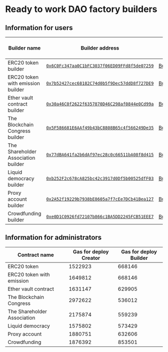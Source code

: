 # Ready to work DAO factory builders

## Information for users

Builder name | Builder address  | Builder abi   | Abi for created contract | Gas for use | Service fee
-------------|------------------|---------------|--------------------------|-------------|-------------
ERC20 token builder | [`0x6C0Fc347aa0C1bFC3037f06ED09FFd8f5de07259`](https://etherscan.io/address/0x6C0Fc347aa0C1bFC3037f06ED09FFd8f5de07259) |  [BuilderToken.json](https://raw.githubusercontent.com/airalab/DAO-Factory/master/abi/BuilderToken.json) | [Token.json](https://raw.githubusercontent.com/airalab/core/master/abi/Token.json) | - | 0.1 Ether
ERC20 token with emission builder |  [`0x7b52427cec68182C74d0b5f9Dec57ddD8f727DE9`](https://etherscan.io/address/0x7b52427cec68182C74d0b5f9Dec57ddD8f727DE9) | [BuilderTokenEmission.json](https://raw.githubusercontent.com/airalab/DAO-Factory/master/abi/BuilderTokenEmission.json) | [TokenEmission.json](https://raw.githubusercontent.com/airalab/core/master/abi/TokenEmission.json) | - | 0.1 Ether
Ether vault contract builder |   [`0x30a46C0f2622f6357870D46C298af0844e0Cd99a`](https://etherscan.io/address/0x30a46C0f2622f6357870D46C298af0844e0Cd99a) |  [BuilderTokenEther.json](https://raw.githubusercontent.com/airalab/DAO-Factory/master/abi/BuilderTokenEther.json) | [TokenEther.json](https://raw.githubusercontent.com/airalab/core/master/abi/TokenEther.json) | - | 0.1 Ether
The Blockchain Congress builder | [`0x5F586681E6AAf49b43bC8808B65c4f566249De35`](https://etherscan.io/address/0x5F586681E6AAf49b43bC8808B65c4f566249De35) |  [BuilderCongress.json](https://raw.githubusercontent.com/airalab/DAO-Factory/master/abi/BuilderCongress.json) | [Congress.json](https://raw.githubusercontent.com/airalab/core/master/abi/Congress.json) | - | 0.1 Ether
The Shareholder Association builder |  [`0x77dBA641fa2b6dAf97ec28c0c66511bA08f8d415`](https://etherscan.io/address/0x77dBA641fa2b6dAf97ec28c0c66511bA08f8d415) |  [BuilderAssociation.json](https://raw.githubusercontent.com/airalab/DAO-Factory/master/abi/BuilderAssociation.json) | [Association.json](https://raw.githubusercontent.com/airalab/core/master/abi/Association.json) | - | 0.1 Ether
Liquid democracy builder |   [`0xb252F2c678cA825bc42c3917d0Df5b00525dfF03`](https://etherscan.io/address/0xb252F2c678cA825bc42c3917d0Df5b00525dfF03) |  [BuilderLiquidDemocracy.json](https://raw.githubusercontent.com/airalab/DAO-Factory/master/abi/BuilderLiquidDemocracy.json) | [LiquidDemocracy.json](https://raw.githubusercontent.com/airalab/core/master/abi/LiquidDemocracy.json) | - | 0.1 Ether
Proxy account builder |   [`0x2A52f19229b7938bE8605a7f7cEe7DCb41Bea127`](https://etherscan.io/address/0x2A52f19229b7938bE8605a7f7cEe7DCb41Bea127) |  [BuilderProxy.json](https://raw.githubusercontent.com/airalab/DAO-Factory/master/abi/BuilderProxy.json) | [Proxy.json](https://raw.githubusercontent.com/airalab/core/master/abi/Proxy.json) | - | 0.1 Ether
Crowdfunding builder | [`0xe0D1C0926fd72107b866c1BA5DD2245FCB51EEE7`](https://etherscan.io/address/0xe0D1C0926fd72107b866c1BA5DD2245FCB51EEE7) |  [BuilderCrowdfunding.json](https://raw.githubusercontent.com/airalab/DAO-Factory/master/abi/BuilderCrowdfunding.json) | [Crowdfunding.json](https://raw.githubusercontent.com/airalab/core/master/abi/Crowdfunding.json) | - | 0.1 Ether

## Information for administrators

Contract name               | Gas for deploy Creator | Gas for deploy Builder
----------------------------|-----------------|----------------
ERC20 token                 | 1522923         | 668146
ERC20 token with emission   | 1649812         | 668146
Ether vault contract        | 1631147         | 629905
The Blockchain Congress     | 2972622         | 536012
The Shareholder Association | 2175874         | 559239
Liquid democracy            | 1575802         | 573429
Proxy account               | 1880751         | 632606
Crowdfunding                | 1876392         | 853501
